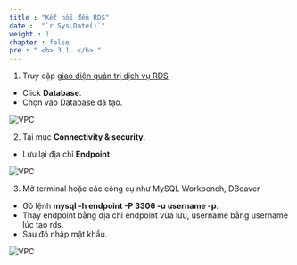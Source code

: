```yaml
---
title : "Kết nối đến RDS"
date :  "`r Sys.Date()`" 
weight : 1 
chapter : false
pre : " <b> 3.1. </b> "
---
```


1. Truy cập [giao diện quản trị dịch vụ RDS](https://console.aws.amazon.com/rds/)
  + Click **Database**.
  + Chọn vào Database đã tạo.

![VPC](/images/2.prerequisite/001-createdatabase.png)

2. Tại mục **Connectivity & security.**
  + Lưu lại địa chỉ **Endpoint**.

![VPC](/images/3.connect/001-connects.png)

3. Mở terminal hoặc các công cụ như MySQL Workbench, DBeaver
  + Gõ lệnh **mysql -h endpoint -P 3306 -u username -p**.
  + Thay endpoint bằng địa chỉ endpoint vừa lưu, username bằng username lúc tạo rds.
  + Sau đó nhập mật khẩu.

![VPC](/images/3.connect/002-connects.png)


